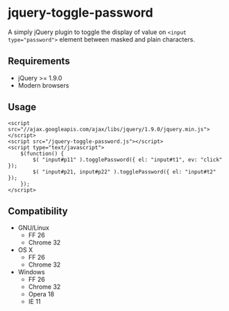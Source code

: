 # jquery-toggle-password

A simply jQuery plugin to toggle the display of value on `<input type="password">` element between masked and plain characters.

## Requirements
* jQuery >= 1.9.0
* Modern browsers

## Usage

    <script src="//ajax.googleapis.com/ajax/libs/jquery/1.9.0/jquery.min.js"></script>
    <script src="/jquery-toggle-password.js"></script>
    <script type="text/javascript">
        $(function() {
            $( "input#p11" ).togglePassword({ el: "input#t1", ev: "click" });
            $( "input#p21, input#p22" ).togglePassword({ el: "input#t2" });
        });
    </script>


## Compatibility
* GNU/Linux
  * FF 26
  * Chrome 32
* OS X
  * FF 26
  * Chrome 32
* Windows
  * FF 26
  * Chrome 32
  * Opera 18
  * IE 11

